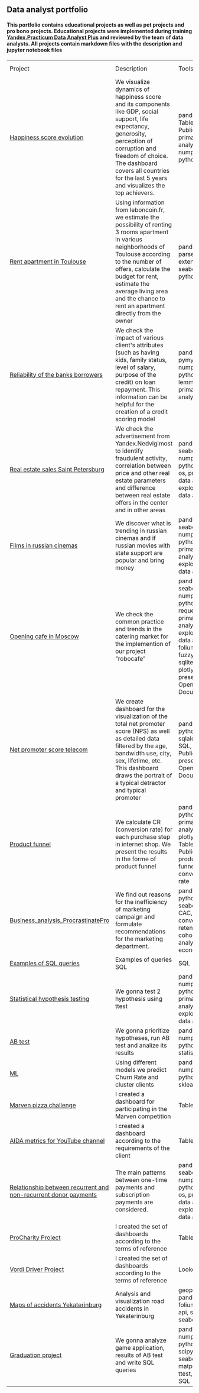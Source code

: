 ## Data analyst portfolio
#### This portfolio contains educational projects as well as pet projects and pro bono projects. Educational projects were implemented during training <a href="https://practicum.yandex.ru/promo/long-courses/data-analyst">Yandex.Practicum Data Analyst Plus</a> and reviewed by the team of data analysts. All projects contain markdown files with the description and jupyter notebook files

<table width=100% valign=top >
  <tr>
    <td width=25%>Project</td>
    <td>Description</td>
    <td width=20%>Tools</td>
   <td width=20%>Language/Type of project</td>
  </tr>
  
  <tr>
    <td><a href="https://github.com/EkaterinaTerentyeva/data_analyst_portfolio/tree/main/01_Evolution_of_the_happiness_score">Happiness score evolution</a></td>
    <td>We visualize dynamics of happiness score and its components like GDP, social support, life expectancy, generosity, perception of corruption and freedom of choice. The dashboard covers all countries for the last 5 years and visualizes the top achievers.</td>
    <td>pandas, Tableau Public, primary data analysis, numpy, python</td>
   <td>english/pet project</td>
  </tr>
        
  <tr>
    <td><a href="https://github.com/EkaterinaTerentyeva/data_analyst_portfolio/tree/main/02_Rent_apartment_in_Toulouse">Rent apartment in Toulouse</a></td>
    <td>Using information from leboncoin.fr, we  estimate the possibility of renting 3 rooms apartment in various neighborhoods of Toulouse according to the number of offers, calculate the budget for rent, estimate the average living area and  the chance to rent an apartment directly from the owner</td>
    <td>pandas, web parser extension, seaborn, python</td>
       <td>english/pet project</td>  
  </tr>
 
 <tr>
    <td><a href="https://github.com/EkaterinaTerentyeva/data_analyst_portfolio/tree/main/03_Reliability_of_the_bank's_borrowers">Reliability of the banks borrowers</a></td>
    <td>We check the impact of various client's attributes  (such as having kids, family status, level of salary, purpose of the credit) on loan repayment. This information can be helpful for the creation of a credit scoring model </td>
    <td>pandas, pymystem, numpy, python, lemmatization, primary data analysis</td>
       <td>russian/educational project</td>  
  </tr>
 
  <tr>
    <td><a href="https://github.com/EkaterinaTerentyeva/data_analyst_portfolio/tree/main/04_Real_estate_sales_Saint_Petersburg">Real estate sales Saint Petersburg</a></td>
    <td>We check the advertisement from Yandex.Nedvigimost to identify fraudulent activity, correlation between price and other real estate parameters and difference between real estate offers in the center and in other areas </td>
    <td>pandas, seaborn, numpy, python, scipy, os, primary data analysis, exploratory data analysis</td>
       <td>russian/educational project</td>  
  </tr>
 <tr>
    <td><a href="https://github.com/EkaterinaTerentyeva/data_analyst_portfolio/tree/main/05_Films_in_russian_cinemas">Films in russian cinemas</a></td>
    <td>We discover what is trending in russian cinemas and if russian movies with state support are popular and bring money </td>
    <td>pandas, seaborn, numpy, python, os, primary data analysis, exploratory data analysis</td>
       <td>russian/educational project</td>  
  </tr>
<tr>
    <td><a href="https://github.com/EkaterinaTerentyeva/data_analyst_portfolio/tree/main/06_Opening_cafe_in_Moscow">Opening cafe in Moscow</a></td>
    <td>We check the common practice and trends in the catering market for the implemention of our project "robocafe" </td>
    <td>pandas, seaborn, numpy, python, requests, primary data analysis, exploratory data analysis, folium, geopy, fuzzywuzzy, sqlite3, io, plotly, presentation Open Document</td>
       <td>russian/educational project</td>  
  </tr>
<tr>
    <td><a href="https://github.com/EkaterinaTerentyeva/data_analyst_portfolio/tree/main/07_Net_promoter_score_telecom">Net promoter score telecom</a></td>
    <td>We create dashboard for the visualization of the total net promoter score (NPS) as well as detailed data filtered by the age, bandwidth use, city, sex, lifetime, etc. This dashboard draws the portrait of a typical detractor and typical promoter  </td>
    <td>pandas, python, sqlalchemy, SQL, Tableau Public, presentation Open Document</td>
       <td>russian/educational project</td>  
  </tr>

 
 <tr>
    <td><a href="https://github.com/EkaterinaTerentyeva/data_analyst_portfolio/tree/main/08_Product_funnel">Product funnel</a></td>
    <td>We calculate CR (conversion rate) for each purchase step in internet shop. We present the results in the forme of product funnel </td>
    <td>pandas, python, primary data analysis, plotly, Tableau Public, product funnel, conversion rate
       <td>english/pet project</td>  
  </tr>
 
  <tr>
    <td><a href="https://github.com/EkaterinaTerentyeva/data_analyst_portfolio/tree/main/09_Business_analysis_ProcrastinatePro%2B">Business_analysis_ProcrastinatePro</a></td>
    <td>We find out reasons for the inefficiency of marketing campaign and formulate recommendations for the marketing department.</td>
    <td>pandas, python, seaborn, LTV, CAC, ROI, conversion, retention, cohort analysis, unit economy</td>
       <td>russian/educational project</td>  
  </tr>
 
  <tr>
    <td><a href="https://github.com/EkaterinaTerentyeva/data_analyst_portfolio/tree/main/10_SQL_queries_examples">Examples of SQL queries</a></td>
    <td>Examples of queries SQL</td>
    <td>SQL</td>
       <td>english/educational project</td>  
  </tr>
  
  <tr>
    <td><a href="https://github.com/EkaterinaTerentyeva/data_analyst_portfolio/tree/main/11_Statistical%20hypothesis%20testing">Statistical hypothesis testing</a></td>
    <td>We gonna test 2 hypothesis using ttest</td>
    <td>pandas, scipy, numpy, python, os, primary data analysis, exploratory data analysis</td>
       <td>english/educational project</td>  
  </tr>


<tr>
    <td><a href="https://github.com/EkaterinaTerentyeva/data_analyst_portfolio/tree/main/12_AB_test">AB test</a></td>
    <td>We gonna prioritize hypotheses, run AB test and analize its results</td>
    <td>pandas, scipy, numpy, python, os, statistics</td>
       <td>english/educational project</td>  
  </tr>
  
  <tr>
    <td><a href="https://github.com/EkaterinaTerentyeva/data_analyst_portfolio/tree/main/13_ML">ML</a></td>
    <td>Using different models we predict Churn Rate and cluster clients</td>
    <td>pandas, scipy, numpy, python, os, sklearn</td>
       <td>english/educational project</td>  
  </tr>
  
  <tr>
    <td><a href="https://github.com/EkaterinaTerentyeva/data_analyst_portfolio/tree/main/14_Marven_pizza_challenge">Marven pizza challenge</a></td>
    <td>I created a dashboard for participating in the Marven competition</td>
    <td>Tableau</td>
       <td>english/pet project</td>  
  </tr>
  
   <tr>
  <td><a href="https://github.com/EkaterinaTerentyeva/data_analyst_portfolio/tree/main/15_You_tube_channel">AIDA metrics for YouTube channel</a></td>
  <td>I created a dashboard according to the requirements of the client</td>
  <td>Tableau</td>
   <td>english/pet project</td>
  </tr>
  
 <tr>
   <td><a href="https://github.com/EkaterinaTerentyeva/data_analyst_portfolio/tree/main/16_Project_for_Russian_charitable_organization_Бюро_добрых_дел">Relationship between recurrent and non-recurrent donor payments</a></td>
   <td>The main patterns between one-time payments and subscription payments are considered.</td>
   <td>pandas, seaborn, numpy, python, scipy, os, primary data analysis, exploratory data analysis</td>
   <td>russian/pro bono project</td>
  </tr>
   <tr>
   <td><a href="https://github.com/EkaterinaTerentyeva/data_analyst_portfolio/tree/main/17_ProCharity_Project">ProCharity Project</a></td>
   <td>I created the set of dashboards according to the terms of reference</td>
   <td>Tableau</td>
   <td>russian/pro bono project</td>
   </tr>
     <tr>
   <td><a href="https://github.com/EkaterinaTerentyeva/data_analyst_portfolio/tree/main/18_Vordi_Driver">Vordi Driver Project</a></td>
   <td>I created the set of dashboards according to the terms of reference</td>
   <td>Looker</td>
   <td>russian/pro bono project</td>
  </tr>
  
   <tr>
   <td><a href="https://github.com/EkaterinaTerentyeva/data_analyst_portfolio/tree/main/19_Maps_of_road_accidents_Yekaterinburg">Maps of accidents Yekaterinburg</a></td>
   <td>Analysis and visualization road accidents in Yekaterinburg</td>
   <td>geopandas, pandas, folium, geopy, api, shapely, seaborn</td>
   <td>english/pet project</td>
  </tr>
  
  <tr>
    <td><a href="https://github.com/EkaterinaTerentyeva/data_analyst_portfolio/tree/main/GRADUATION_PROJECT">Graduation project</a></td>
    <td>We gonna analyze game application, results of AB test and write SQL queries</td>
    <td>pandas, scipy, numpy, python, os, scipy, seaborn, matplotlib, ttest, ztest, SQL</td>
       <td>english/educational project</td>
  </tr>
 
 
